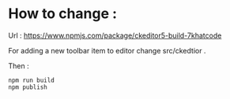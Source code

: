 # How to change :

Url : https://www.npmjs.com/package/ckeditor5-build-7khatcode

For adding a new toolbar item to editor change src/ckedtior .

Then :
```
npm run build
npm publish
```

